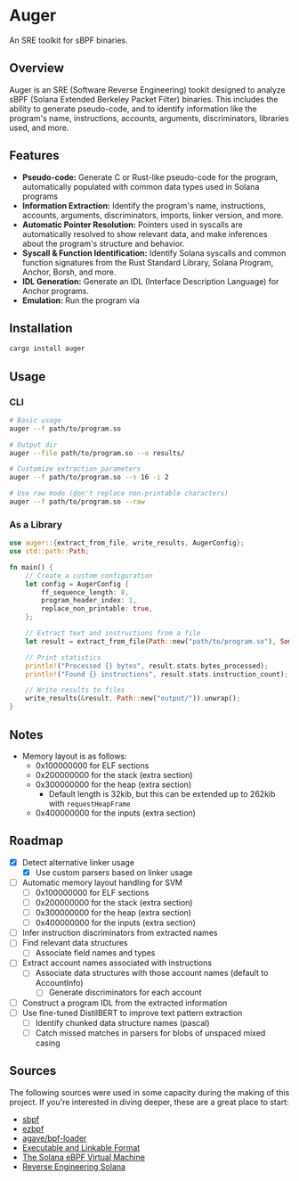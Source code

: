 # Auger

An SRE toolkit for sBPF binaries.

## Overview

Auger is an SRE (Software Reverse Engineering) tookit designed to analyze sBPF (Solana Extended Berkeley Packet Filter) binaries. This includes the ability to generate pseudo-code, and to identify information like the program's name, instructions, accounts, arguments, discriminators, libraries used, and more.

## Features

- **Pseudo-code:** Generate C or Rust-like pseudo-code for the program, automatically populated with common data types used in Solana programs
- **Information Extraction:** Identify the program's name, instructions, accounts, arguments, discriminators, imports, linker version, and more.
- **Automatic Pointer Resolution:** Pointers used in syscalls are automatically resolved to show relevant data, and make inferences about the program's structure and behavior.
- **Syscall & Function Identification:** Identify Solana syscalls and common function signatures from the Rust Standard Library, Solana Program, Anchor, Borsh, and more.
- **IDL Generation:** Generate an IDL (Interface Description Language) for Anchor programs.
- **Emulation:** Run the program via

## Installation

```bash
cargo install auger
```

## Usage

### CLI

```bash
# Basic usage
auger --f path/to/program.so

# Output dir
auger --file path/to/program.so --o results/

# Customize extraction parameters
auger --f path/to/program.so --s 16 -i 2

# Use raw mode (don't replace non-printable characters)
auger --f path/to/program.so --raw
```

### As a Library

```rust
use auger::{extract_from_file, write_results, AugerConfig};
use std::path::Path;

fn main() {
    // Create a custom configuration
    let config = AugerConfig {
        ff_sequence_length: 8,
        program_header_index: 1,
        replace_non_printable: true,
    };

    // Extract text and instructions from a file
    let result = extract_from_file(Path::new("path/to/program.so"), Some(config)).unwrap();

    // Print statistics
    println!("Processed {} bytes", result.stats.bytes_processed);
    println!("Found {} instructions", result.stats.instruction_count);

    // Write results to files
    write_results(&result, Path::new("output/")).unwrap();
}
```

## Notes

- Memory layout is as follows:
  - 0x100000000 for ELF sections
  - 0x200000000 for the stack (extra section)
  - 0x300000000 for the heap (extra section)
      - Default length is 32kib, but this can be extended up to 262kib with `requestHeapFrame`
  - 0x400000000 for the inputs (extra section)

## Roadmap

- [x] Detect alternative linker usage
  - [x] Use custom parsers based on linker usage
- [ ] Automatic memory layout handling for SVM
  - [ ] 0x100000000 for ELF sections
  - [ ] 0x200000000 for the stack (extra section)
  - [ ] 0x300000000 for the heap (extra section)
  - [ ] 0x400000000 for the inputs (extra section)
- [ ] Infer instruction discriminators from extracted names
- [ ] Find relevant data structures
  - [ ] Associate field names and types
- [ ] Extract account names associated with instructions
  - [ ] Associate data structures with those account names (default to AccountInfo)
    - [ ] Generate discriminators for each account
- [ ] Construct a program IDL from the extracted information
- [ ] Use fine-tuned DistilBERT to improve text pattern extraction
  - [ ] Identify chunked data structure names (pascal)
  - [ ] Catch missed matches in parsers for blobs of unspaced mixed casing

## Sources

The following sources were used in some capacity during the making of this project. If you're interested in diving deeper, these are a great place to start:

- [sbpf](https://github.com/anza-xyz/sbpf)
- [ezbpf](https://github.com/deanmlittle/ezbpf)
- [agave/bpf-loader](https://github.com/anza-xyz/agave/tree/9c2098450ca7e5271e3690277992fbc910be27d0/programs/bpf_loader)
- [Executable and Linkable Format](https://en.wikipedia.org/wiki/Executable_and_Linkable_Format)
- [The Solana eBPF Virtual Machine](https://www.anza.xyz/blog/the-solana-ebpf-virtual-machine)
- [Reverse Engineering Solana](https://osec.io/blog/2022-08-27-reverse-engineering-solana)
